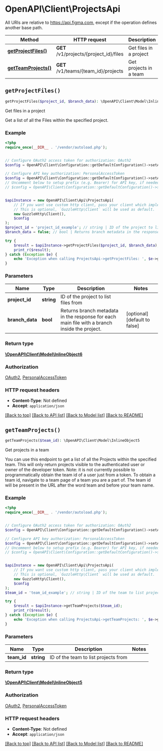 # OpenAPI\Client\ProjectsApi

All URIs are relative to https://api.figma.com, except if the operation defines another base path.

| Method | HTTP request | Description |
| ------------- | ------------- | ------------- |
| [**getProjectFiles()**](ProjectsApi.md#getProjectFiles) | **GET** /v1/projects/{project_id}/files | Get files in a project |
| [**getTeamProjects()**](ProjectsApi.md#getTeamProjects) | **GET** /v1/teams/{team_id}/projects | Get projects in a team |


## `getProjectFiles()`

```php
getProjectFiles($project_id, $branch_data): \OpenAPI\Client\Model\InlineObject6
```

Get files in a project

Get a list of all the Files within the specified project.

### Example

```php
<?php
require_once(__DIR__ . '/vendor/autoload.php');


// Configure OAuth2 access token for authorization: OAuth2
$config = OpenAPI\Client\Configuration::getDefaultConfiguration()->setAccessToken('YOUR_ACCESS_TOKEN');

// Configure API key authorization: PersonalAccessToken
$config = OpenAPI\Client\Configuration::getDefaultConfiguration()->setApiKey('X-Figma-Token', 'YOUR_API_KEY');
// Uncomment below to setup prefix (e.g. Bearer) for API key, if needed
// $config = OpenAPI\Client\Configuration::getDefaultConfiguration()->setApiKeyPrefix('X-Figma-Token', 'Bearer');


$apiInstance = new OpenAPI\Client\Api\ProjectsApi(
    // If you want use custom http client, pass your client which implements `GuzzleHttp\ClientInterface`.
    // This is optional, `GuzzleHttp\Client` will be used as default.
    new GuzzleHttp\Client(),
    $config
);
$project_id = 'project_id_example'; // string | ID of the project to list files from
$branch_data = false; // bool | Returns branch metadata in the response for each main file with a branch inside the project.

try {
    $result = $apiInstance->getProjectFiles($project_id, $branch_data);
    print_r($result);
} catch (Exception $e) {
    echo 'Exception when calling ProjectsApi->getProjectFiles: ', $e->getMessage(), PHP_EOL;
}
```

### Parameters

| Name | Type | Description  | Notes |
| ------------- | ------------- | ------------- | ------------- |
| **project_id** | **string**| ID of the project to list files from | |
| **branch_data** | **bool**| Returns branch metadata in the response for each main file with a branch inside the project. | [optional] [default to false] |

### Return type

[**\OpenAPI\Client\Model\InlineObject6**](../Model/InlineObject6.md)

### Authorization

[OAuth2](../../README.md#OAuth2), [PersonalAccessToken](../../README.md#PersonalAccessToken)

### HTTP request headers

- **Content-Type**: Not defined
- **Accept**: `application/json`

[[Back to top]](#) [[Back to API list]](../../README.md#endpoints)
[[Back to Model list]](../../README.md#models)
[[Back to README]](../../README.md)

## `getTeamProjects()`

```php
getTeamProjects($team_id): \OpenAPI\Client\Model\InlineObject5
```

Get projects in a team

You can use this endpoint to get a list of all the Projects within the specified team. This will only return projects visible to the authenticated user or owner of the developer token. Note: it is not currently possible to programmatically obtain the team id of a user just from a token. To obtain a team id, navigate to a team page of a team you are a part of. The team id will be present in the URL after the word team and before your team name.

### Example

```php
<?php
require_once(__DIR__ . '/vendor/autoload.php');


// Configure OAuth2 access token for authorization: OAuth2
$config = OpenAPI\Client\Configuration::getDefaultConfiguration()->setAccessToken('YOUR_ACCESS_TOKEN');

// Configure API key authorization: PersonalAccessToken
$config = OpenAPI\Client\Configuration::getDefaultConfiguration()->setApiKey('X-Figma-Token', 'YOUR_API_KEY');
// Uncomment below to setup prefix (e.g. Bearer) for API key, if needed
// $config = OpenAPI\Client\Configuration::getDefaultConfiguration()->setApiKeyPrefix('X-Figma-Token', 'Bearer');


$apiInstance = new OpenAPI\Client\Api\ProjectsApi(
    // If you want use custom http client, pass your client which implements `GuzzleHttp\ClientInterface`.
    // This is optional, `GuzzleHttp\Client` will be used as default.
    new GuzzleHttp\Client(),
    $config
);
$team_id = 'team_id_example'; // string | ID of the team to list projects from

try {
    $result = $apiInstance->getTeamProjects($team_id);
    print_r($result);
} catch (Exception $e) {
    echo 'Exception when calling ProjectsApi->getTeamProjects: ', $e->getMessage(), PHP_EOL;
}
```

### Parameters

| Name | Type | Description  | Notes |
| ------------- | ------------- | ------------- | ------------- |
| **team_id** | **string**| ID of the team to list projects from | |

### Return type

[**\OpenAPI\Client\Model\InlineObject5**](../Model/InlineObject5.md)

### Authorization

[OAuth2](../../README.md#OAuth2), [PersonalAccessToken](../../README.md#PersonalAccessToken)

### HTTP request headers

- **Content-Type**: Not defined
- **Accept**: `application/json`

[[Back to top]](#) [[Back to API list]](../../README.md#endpoints)
[[Back to Model list]](../../README.md#models)
[[Back to README]](../../README.md)
